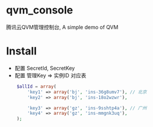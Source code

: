 # qvm_console
腾讯云QVM管理控制台, A simple demo of QVM

# Install
- 配置 SecretId, SecretKey
- 配置 管理Key => 实例ID 对应表
```php
    $allId = array(
        'key1' => array('bj', 'ins-36g8umv7'), // 北京
        'key2' => array('bj', 'ins-18o2wzwr'),

        'key3' => array('gz', 'ins-9sshtp4a'), // 广州
        'key4' => array('gz', 'ins-mmgnk3uq'),
    );
```
